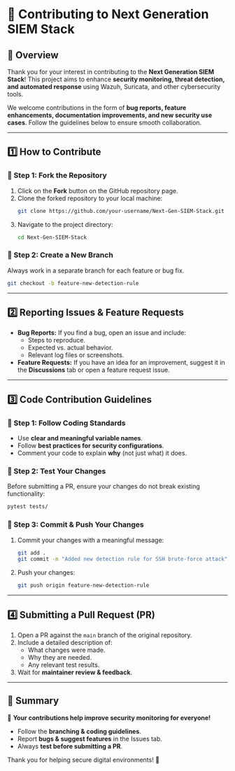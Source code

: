 # 🤝 Contributing to Next Generation SIEM Stack

## 📌 Overview
Thank you for your interest in contributing to the **Next Generation SIEM Stack**! This project aims to enhance **security monitoring, threat detection, and automated response** using Wazuh, Suricata, and other cybersecurity tools.

We welcome contributions in the form of **bug reports, feature enhancements, documentation improvements, and new security use cases**. Follow the guidelines below to ensure smooth collaboration.

---

## 1️⃣ How to Contribute
### **🔹 Step 1: Fork the Repository**
1. Click on the **Fork** button on the GitHub repository page.
2. Clone the forked repository to your local machine:
   ```bash
   git clone https://github.com/your-username/Next-Gen-SIEM-Stack.git
   ```
3. Navigate to the project directory:
   ```bash
   cd Next-Gen-SIEM-Stack
   ```

### **🔹 Step 2: Create a New Branch**
Always work in a separate branch for each feature or bug fix.
```bash
git checkout -b feature-new-detection-rule
```

---

## 2️⃣ Reporting Issues & Feature Requests
- **Bug Reports:** If you find a bug, open an issue and include:
  - Steps to reproduce.
  - Expected vs. actual behavior.
  - Relevant log files or screenshots.
- **Feature Requests:** If you have an idea for an improvement, suggest it in the **Discussions** tab or open a feature request issue.

---

## 3️⃣ Code Contribution Guidelines
### **🔹 Step 1: Follow Coding Standards**
- Use **clear and meaningful variable names**.
- Follow **best practices for security configurations**.
- Comment your code to explain **why** (not just what) it does.

### **🔹 Step 2: Test Your Changes**
Before submitting a PR, ensure your changes do not break existing functionality:
```bash
pytest tests/
```

### **🔹 Step 3: Commit & Push Your Changes**
1. Commit your changes with a meaningful message:
   ```bash
   git add .
   git commit -m "Added new detection rule for SSH brute-force attack"
   ```
2. Push your changes:
   ```bash
   git push origin feature-new-detection-rule
   ```

---

## 4️⃣ Submitting a Pull Request (PR)
1. Open a PR against the `main` branch of the original repository.
2. Include a detailed description of:
   - What changes were made.
   - Why they are needed.
   - Any relevant test results.
3. Wait for **maintainer review & feedback**.

---

## 🎯 Summary
🚀 **Your contributions help improve security monitoring for everyone!**
- Follow the **branching & coding guidelines**.
- Report **bugs & suggest features** in the Issues tab.
- Always **test before submitting a PR**.

Thank you for helping secure digital environments! 🔐
